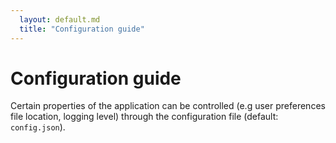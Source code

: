 ```yaml
---
  layout: default.md
  title: "Configuration guide"
---
```


# Configuration guide

Certain properties of the application can be controlled (e.g user preferences file location, logging level) through the 
configuration file (default: `config.json`).
